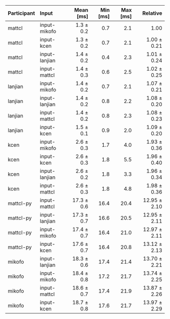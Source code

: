 | Participant | Input | Mean [ms] | Min [ms] | Max [ms] | Relative |
|:---|:---|---:|---:|---:|---:|
| mattcl | input-mikofo | 1.3 ± 0.2 | 0.7 | 2.1 | 1.00 |
| mattcl | input-kcen | 1.3 ± 0.2 | 0.7 | 2.1 | 1.00 ± 0.21 |
| mattcl | input-lanjian | 1.4 ± 0.2 | 0.4 | 2.3 | 1.01 ± 0.24 |
| mattcl | input-mattcl | 1.4 ± 0.3 | 0.6 | 2.5 | 1.02 ± 0.25 |
| lanjian | input-mikofo | 1.4 ± 0.2 | 0.7 | 2.1 | 1.07 ± 0.21 |
| lanjian | input-lanjian | 1.4 ± 0.2 | 0.8 | 2.2 | 1.08 ± 0.20 |
| lanjian | input-mattcl | 1.4 ± 0.2 | 0.8 | 2.3 | 1.08 ± 0.23 |
| lanjian | input-kcen | 1.5 ± 0.1 | 0.9 | 2.0 | 1.09 ± 0.20 |
| kcen | input-mikofo | 2.6 ± 0.3 | 1.7 | 4.0 | 1.93 ± 0.36 |
| kcen | input-kcen | 2.6 ± 0.3 | 1.8 | 5.5 | 1.96 ± 0.40 |
| kcen | input-lanjian | 2.6 ± 0.2 | 1.8 | 3.3 | 1.96 ± 0.34 |
| kcen | input-mattcl | 2.6 ± 0.3 | 1.8 | 4.8 | 1.98 ± 0.36 |
| mattcl-py | input-mattcl | 17.3 ± 0.6 | 16.4 | 20.4 | 12.95 ± 2.10 |
| mattcl-py | input-lanjian | 17.3 ± 0.7 | 16.6 | 20.5 | 12.95 ± 2.11 |
| mattcl-py | input-mikofo | 17.4 ± 0.7 | 16.4 | 21.0 | 12.97 ± 2.11 |
| mattcl-py | input-kcen | 17.6 ± 0.7 | 16.4 | 20.8 | 13.12 ± 2.13 |
| mikofo | input-lanjian | 18.3 ± 0.6 | 17.4 | 21.4 | 13.70 ± 2.21 |
| mikofo | input-mikofo | 18.4 ± 0.8 | 17.2 | 21.7 | 13.74 ± 2.25 |
| mikofo | input-mattcl | 18.6 ± 0.7 | 17.4 | 21.9 | 13.87 ± 2.26 |
| mikofo | input-kcen | 18.7 ± 0.8 | 17.6 | 21.7 | 13.97 ± 2.29 |
